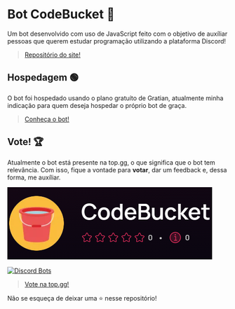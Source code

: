 # Bot CodeBucket 🤖

Um bot desenvolvido com uso de JavaScript feito com o objetivo de auxíliar pessoas que querem estudar programação utilizando a plataforma Discord!

> [Repositório do site!](https://github.com/emanuelsacoman/CodeBucket-website)

## Hospedagem 🟢​

O bot foi hospedado usando o plano gratuíto de Gratian, atualmente minha indicação para quem deseja hospedar o próprio bot de graça.

> [Conheça o bot!](https://codebucketweb.web.app)

## Vote! 🏆​

Atualmente o bot está presente na top.gg, o que significa que o bot tem relevância. Com isso, fique a vontade para **votar**, dar um feedback e, dessa forma, me auxíliar.

![alt text](images/topgg.png)

[![Discord Bots](https://top.gg/api/widget/upvotes/1193011045577523300.svg)](https://top.gg/bot/1193011045577523300)

> [Vote na top.gg!](https://top.gg/bot/1193011045577523300)

Não se esqueça de deixar uma ⭐ nesse repositório!